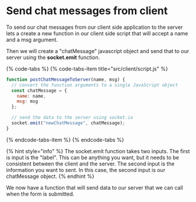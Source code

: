# Send chat messages from client

To send our chat messages from our client side application to the server lets a create a new function in our client side script that will accept a name and a msg argument. 

Then we will create a "chatMessage" javascript object and send that to our server using the **socket.emit** function.

{% code-tabs %}
{% code-tabs-item title="src/client/script.js" %}
```javascript
function postChatMessageToServer(name, msg) {
  // convert the function arguments to a single JavaScript object
  const chatMessage = {
    name: name,
    msg: msg
  };

  // send the data to the server using socket.io
  socket.emit("newChatMessage", chatMessage);
}

```
{% endcode-tabs-item %}
{% endcode-tabs %}

{% hint style="info" %}
The socket.emit function takes two inputs. The first is input is the "label". This can be anything you want, but it needs to be consistent between the client and the server. The second input is the information you want to sent. In this case, the second input is our chatMessage object.
{% endhint %}

We now have a function that will send data to our server that we can call when the form is submitted.

